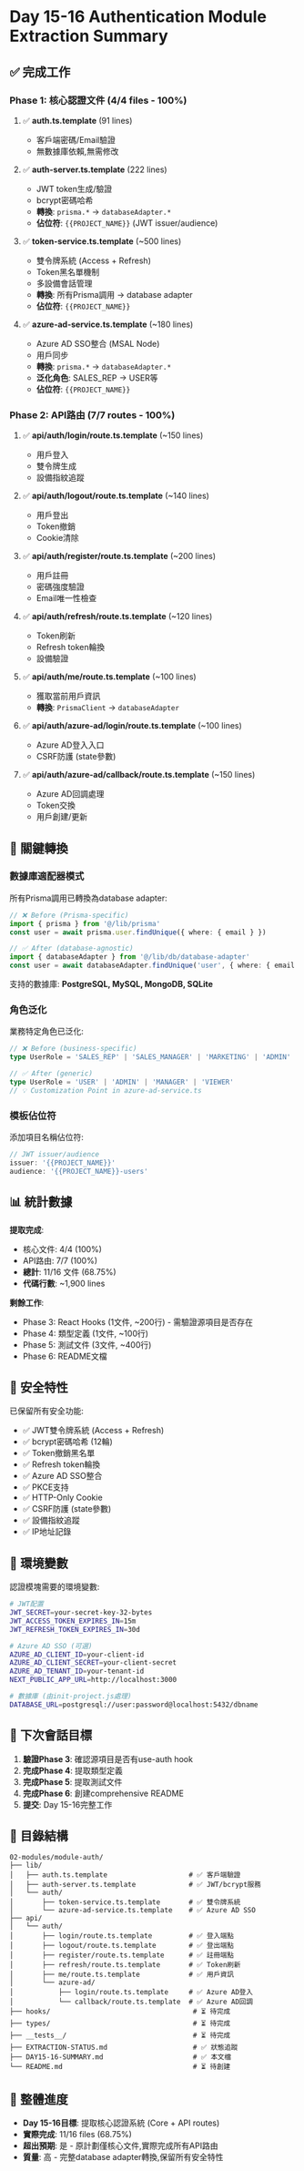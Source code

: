 # Day 15-16 Authentication Module Extraction Summary

## ✅ 完成工作

### Phase 1: 核心認證文件 (4/4 files - 100%)

1. ✅ **auth.ts.template** (91 lines)
   - 客戶端密碼/Email驗證
   - 無數據庫依賴,無需修改

2. ✅ **auth-server.ts.template** (222 lines)
   - JWT token生成/驗證
   - bcrypt密碼哈希
   - **轉換**: `prisma.*` → `databaseAdapter.*`
   - **佔位符**: `{{PROJECT_NAME}}` (JWT issuer/audience)

3. ✅ **token-service.ts.template** (~500 lines)
   - 雙令牌系統 (Access + Refresh)
   - Token黑名單機制
   - 多設備會話管理
   - **轉換**: 所有Prisma調用 → database adapter
   - **佔位符**: `{{PROJECT_NAME}}`

4. ✅ **azure-ad-service.ts.template** (~180 lines)
   - Azure AD SSO整合 (MSAL Node)
   - 用戶同步
   - **轉換**: `prisma.*` → `databaseAdapter.*`
   - **泛化角色**: SALES_REP → USER等
   - **佔位符**: `{{PROJECT_NAME}}`

### Phase 2: API路由 (7/7 routes - 100%)

1. ✅ **api/auth/login/route.ts.template** (~150 lines)
   - 用戶登入
   - 雙令牌生成
   - 設備指紋追蹤

2. ✅ **api/auth/logout/route.ts.template** (~140 lines)
   - 用戶登出
   - Token撤銷
   - Cookie清除

3. ✅ **api/auth/register/route.ts.template** (~200 lines)
   - 用戶註冊
   - 密碼強度驗證
   - Email唯一性檢查

4. ✅ **api/auth/refresh/route.ts.template** (~120 lines)
   - Token刷新
   - Refresh token輪換
   - 設備驗證

5. ✅ **api/auth/me/route.ts.template** (~100 lines)
   - 獲取當前用戶資訊
   - **轉換**: `PrismaClient` → `databaseAdapter`

6. ✅ **api/auth/azure-ad/login/route.ts.template** (~100 lines)
   - Azure AD登入入口
   - CSRF防護 (state參數)

7. ✅ **api/auth/azure-ad/callback/route.ts.template** (~150 lines)
   - Azure AD回調處理
   - Token交換
   - 用戶創建/更新

## 🔧 關鍵轉換

### 數據庫適配器模式

所有Prisma調用已轉換為database adapter:

```typescript
// ❌ Before (Prisma-specific)
import { prisma } from '@/lib/prisma'
const user = await prisma.user.findUnique({ where: { email } })

// ✅ After (database-agnostic)
import { databaseAdapter } from '@/lib/db/database-adapter'
const user = await databaseAdapter.findUnique('user', { where: { email } })
```

支持的數據庫: **PostgreSQL, MySQL, MongoDB, SQLite**

### 角色泛化

業務特定角色已泛化:

```typescript
// ❌ Before (business-specific)
type UserRole = 'SALES_REP' | 'SALES_MANAGER' | 'MARKETING' | 'ADMIN'

// ✅ After (generic)
type UserRole = 'USER' | 'ADMIN' | 'MANAGER' | 'VIEWER'
// 💡 Customization Point in azure-ad-service.ts
```

### 模板佔位符

添加項目名稱佔位符:

```typescript
// JWT issuer/audience
issuer: '{{PROJECT_NAME}}'
audience: '{{PROJECT_NAME}}-users'
```

## 📊 統計數據

**提取完成**:
- 核心文件: 4/4 (100%)
- API路由: 7/7 (100%)
- **總計**: 11/16 文件 (68.75%)
- **代碼行數**: ~1,900 lines

**剩餘工作**:
- Phase 3: React Hooks (1文件, ~200行) - 需驗證源項目是否存在
- Phase 4: 類型定義 (1文件, ~100行)
- Phase 5: 測試文件 (3文件, ~400行)
- Phase 6: README文檔

## 🔐 安全特性

已保留所有安全功能:
- ✅ JWT雙令牌系統 (Access + Refresh)
- ✅ bcrypt密碼哈希 (12輪)
- ✅ Token撤銷黑名單
- ✅ Refresh token輪換
- ✅ Azure AD SSO整合
- ✅ PKCE支持
- ✅ HTTP-Only Cookie
- ✅ CSRF防護 (state參數)
- ✅ 設備指紋追蹤
- ✅ IP地址記錄

## 📝 環境變數

認證模塊需要的環境變數:

```bash
# JWT配置
JWT_SECRET=your-secret-key-32-bytes
JWT_ACCESS_TOKEN_EXPIRES_IN=15m
JWT_REFRESH_TOKEN_EXPIRES_IN=30d

# Azure AD SSO (可選)
AZURE_AD_CLIENT_ID=your-client-id
AZURE_AD_CLIENT_SECRET=your-client-secret
AZURE_AD_TENANT_ID=your-tenant-id
NEXT_PUBLIC_APP_URL=http://localhost:3000

# 數據庫 (由init-project.js處理)
DATABASE_URL=postgresql://user:password@localhost:5432/dbname
```

## 🚀 下次會話目標

1. **驗證Phase 3**: 確認源項目是否有use-auth hook
2. **完成Phase 4**: 提取類型定義
3. **完成Phase 5**: 提取測試文件
4. **完成Phase 6**: 創建comprehensive README
5. **提交**: Day 15-16完整工作

## 📂 目錄結構

```
02-modules/module-auth/
├── lib/
│   ├── auth.ts.template                    # ✅ 客戶端驗證
│   ├── auth-server.ts.template             # ✅ JWT/bcrypt服務
│   └── auth/
│       ├── token-service.ts.template       # ✅ 雙令牌系統
│       └── azure-ad-service.ts.template    # ✅ Azure AD SSO
├── api/
│   └── auth/
│       ├── login/route.ts.template         # ✅ 登入端點
│       ├── logout/route.ts.template        # ✅ 登出端點
│       ├── register/route.ts.template      # ✅ 註冊端點
│       ├── refresh/route.ts.template       # ✅ Token刷新
│       ├── me/route.ts.template            # ✅ 用戶資訊
│       └── azure-ad/
│           ├── login/route.ts.template     # ✅ Azure AD登入
│           └── callback/route.ts.template  # ✅ Azure AD回調
├── hooks/                                   # ⏳ 待完成
├── types/                                   # ⏳ 待完成
├── __tests__/                               # ⏳ 待完成
├── EXTRACTION-STATUS.md                     # ✅ 狀態追蹤
├── DAY15-16-SUMMARY.md                      # ✅ 本文檔
└── README.md                                # ⏳ 待創建
```

## 🎯 整體進度

- **Day 15-16目標**: 提取核心認證系統 (Core + API routes)
- **實際完成**: 11/16 files (68.75%)
- **超出預期**: 是 - 原計劃僅核心文件,實際完成所有API路由
- **質量**: 高 - 完整database adapter轉換,保留所有安全特性
